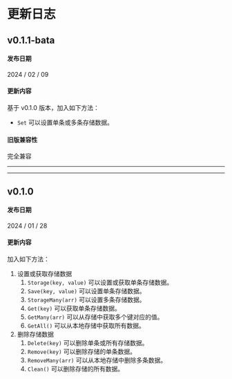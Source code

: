 # 更新日志

## v0.1.1-bata

#### 发布日期

2024 / 02 / 09

#### 更新内容

基于 v0.1.0 版本，加入如下方法：

- `Set` 可以设置单条或多条存储数据。

#### 旧版兼容性

完全兼容

---

---

## v0.1.0

#### 发布日期

2024 / 01 / 28

#### 更新内容

加入如下方法：

1. 设置或获取存储数据
    1. `Storage(key, value)` 可以设置或获取单条存储数据。
    2. `Save(key, value)` 可以设置单条存储数据。
    3. `StorageMany(arr)` 可以设置多条存储数据。
    4. `Get(key)` 可以获取单条存储数据。
    5. `GetMany(arr)` 可以从存储中获取多个键对应的值。
    6. `GetAll()` 可以从本地存储中获取所有数据。
2. 删除存储数据
    1. `Delete(key)` 可以删除单条或所有存储数据。
    2. `Remove(key)` 可以删除存储的单条数据。
    3. `RemoveMany(arr)` 可以从本地存储中删除多条数据。
    4. `Clean()` 可以删除存储的所有数据。
